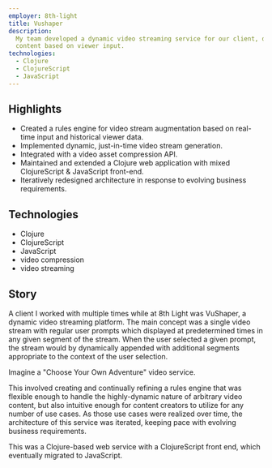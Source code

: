 ```yaml
---
employer: 8th-light
title: Vushaper
description:
  My team developed a dynamic video streaming service for our client, delivering personalized
  content based on viewer input.
technologies:
  - Clojure
  - ClojureScript
  - JavaScript
---
```


## Highlights

- Created a rules engine for video stream augmentation based on real-time input and historical
  viewer data.
- Implemented dynamic, just-in-time video stream generation.
- Integrated with a video asset compression API.
- Maintained and extended a Clojure web application with mixed ClojureScript & JavaScript front-end.
- Iteratively redesigned architecture in response to evolving business requirements.

## Technologies

- Clojure
- ClojureScript
- JavaScript
- video compression
- video streaming

## Story

A client I worked with multiple times while at 8th Light was VuShaper, a dynamic video streaming
platform. The main concept was a single video stream with regular user prompts which displayed at
predetermined times in any given segment of the stream. When the user selected a given prompt, the
stream would by dynamically appended with additional segments appropriate to the context of the user
selection.

Imagine a "Choose Your Own Adventure" video service.

This involved creating and continually refining a rules engine that was flexible enough to handle
the highly-dynamic nature of arbitrary video content, but also intuitive enough for content creators
to utilize for any number of use cases. As those use cases were realized over time, the architecture
of this service was iterated, keeping pace with evolving business requirements.

This was a Clojure-based web service with a ClojureScript front end, which eventually migrated to
JavaScript.
